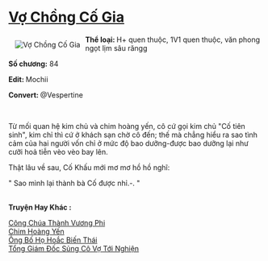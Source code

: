 <a href="https://utruyen.com/truyen/vo-chong-co-gia/19121/" title="Vợ Chồng Cố Gia"><h1>Vợ Chồng Cố Gia</h1></a><div style="display:table"><img align="right" style="float: left; padding: 10px;" src="https://utruyen.com/images/story/200x260/vo-chong-co-gia.jpg" alt="Vợ Chồng Cố Gia"><b>Thể loại: </b>H+ quen thuộc, 1V1 quen thuộc, văn phong ngọt lịm sâu răngg<b><p></p>Số chương:</b> 84<p></p><b>Edit: </b>Mochii<p></p><b>Convert: </b>@Vespertine<p></p>​<p></p>Từ mối quan hệ kim chủ và chim hoàng yến, cô cứ gọi kim chủ "Cố tiên sinh", kim chỉ thì cứ ở khách sạn chờ cô đến; thế mà chẳng hiểu ra sao tình cảm của hai người vốn chỉ ở mức độ bao dưỡng-được bao dưỡng lại như cưỡi hoả tiễn vèo vèo bay lên.<p></p>Thật lâu về sau, Cố Khấu mới mơ mơ hồ hồ nghĩ:<p></p>" Sao mình lại thành bà Cố được nhỉ.-. "</div><p><br><b>Truyện Hay Khác :</b></p><a href="https://utruyen.com/truyen/cong-chua-thanh-vuong-phi/16305/" alt="Công Chúa Thành Vương Phi">Công Chúa Thành Vương Phi</a><br/><a href="https://github.com/quanluxury/ngontinhhot/tree/master/truyenhay/17177/" alt="Chim Hoàng Yến">Chim Hoàng Yến</a><br/><a href="https://www.flickr.com/photos/184340401@N07/48819226437/" alt="Ông Bố Họ Hoắc Biến Thái">Ông Bố Họ Hoắc Biến Thái</a><br/><a href="https://github.com/quanluxury/ngontinhhot/tree/master/truyenhay/19226/" alt="Tổng Giám Đốc Sủng Cô Vợ Tới Nghiện">Tổng Giám Đốc Sủng Cô Vợ Tới Nghiện</a><br/>